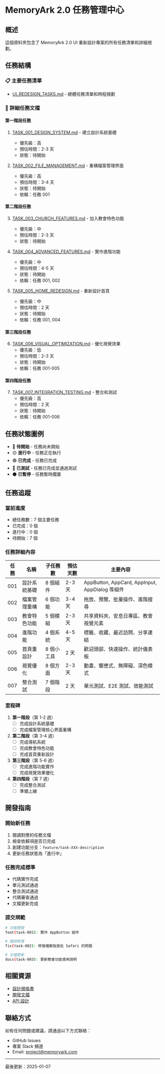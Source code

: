 # MemoryArk 2.0 任務管理中心

## 概述
這個資料夾包含了 MemoryArk 2.0 UI 重新設計專案的所有任務清單和詳細規劃。

## 任務結構

### 📋 主要任務清單
- [UI_REDESIGN_TASKS.md](./UI_REDESIGN_TASKS.md) - 總體任務清單和時程規劃

### 📁 詳細任務文檔

#### 第一階段任務
1. [TASK_001_DESIGN_SYSTEM.md](./TASK_001_DESIGN_SYSTEM.md) - 建立設計系統基礎
   - 優先級：高
   - 預估時間：2-3 天
   - 狀態：待開始

2. [TASK_002_FILE_MANAGEMENT.md](./TASK_002_FILE_MANAGEMENT.md) - 重構檔案管理界面
   - 優先級：高
   - 預估時間：3-4 天
   - 狀態：待開始
   - 依賴：任務 001

#### 第二階段任務
3. [TASK_003_CHURCH_FEATURES.md](./TASK_003_CHURCH_FEATURES.md) - 加入教會特色功能
   - 優先級：中
   - 預估時間：2-3 天
   - 狀態：待開始

4. [TASK_004_ADVANCED_FEATURES.md](./TASK_004_ADVANCED_FEATURES.md) - 實作進階功能
   - 優先級：中
   - 預估時間：4-5 天
   - 狀態：待開始
   - 依賴：任務 001, 002

5. [TASK_005_HOME_REDESIGN.md](./TASK_005_HOME_REDESIGN.md) - 重新設計首頁
   - 優先級：中
   - 預估時間：2 天
   - 狀態：待開始
   - 依賴：任務 001, 004

#### 第三階段任務
6. [TASK_006_VISUAL_OPTIMIZATION.md](./TASK_006_VISUAL_OPTIMIZATION.md) - 優化視覺效果
   - 優先級：低
   - 預估時間：2-3 天
   - 狀態：待開始
   - 依賴：任務 001-005

#### 第四階段任務
7. [TASK_007_INTEGRATION_TESTING.md](./TASK_007_INTEGRATION_TESTING.md) - 整合和測試
   - 優先級：高
   - 預估時間：2 天
   - 狀態：待開始
   - 依賴：任務 001-006

## 任務狀態圖例

- 🔴 **待開始** - 任務尚未開始
- 🟡 **進行中** - 任務正在執行
- 🟢 **已完成** - 任務已完成
- 🔵 **已測試** - 任務已完成並通過測試
- ⚫ **已暫停** - 任務暫時擱置

## 任務追蹤

### 當前進度
- 總任務數：7 個主要任務
- 已完成：0 個
- 進行中：0 個
- 待開始：7 個

### 任務詳細內容

| 任務 | 名稱 | 子任務數 | 預估天數 | 主要內容 |
|------|------|----------|----------|----------|
| 001 | 設計系統基礎 | 8 個組件 | 2-3 天 | AppButton, AppCard, AppInput, AppDialog 等組件 |
| 002 | 檔案管理重構 | 6 個功能 | 3-4 天 | 拖放、預覽、批量操作、進階搜尋 |
| 003 | 教會特色功能 | 5 個模組 | 2-3 天 | 共享資料夾、安息日專區、教會視覺元素 |
| 004 | 進階功能 | 4 個系統 | 4-5 天 | 標籤、收藏、最近訪問、分享連結 |
| 005 | 首頁重設計 | 8 個小工具 | 2 天 | 歡迎頭部、快速操作、統計儀表板 |
| 006 | 視覺優化 | 8 個方面 | 2-3 天 | 動畫、響應式、無障礙、深色模式 |
| 007 | 整合測試 | 7 個階段 | 2 天 | 單元測試、E2E 測試、效能測試 |

### 里程碑
1. **第一階段**（第 1-2 週）
   - [ ] 完成設計系統基礎
   - [ ] 完成檔案管理核心界面重構

2. **第二階段**（第 3-4 週）
   - [ ] 完成導航系統
   - [ ] 完成教會特色功能
   - [ ] 完成首頁重新設計

3. **第三階段**（第 5-6 週）
   - [ ] 完成進階功能實作
   - [ ] 完成視覺效果優化

4. **第四階段**（第 7 週）
   - [ ] 完成整合測試
   - [ ] 準備上線

## 開發指南

### 開始新任務
1. 閱讀對應的任務文檔
2. 檢查依賴項是否已完成
3. 創建功能分支：`feature/task-XXX-description`
4. 更新任務狀態為「進行中」

### 任務完成標準
- 代碼實作完成
- 單元測試通過
- 整合測試通過
- 代碼審查通過
- 文檔更新完成

### 提交規範
```bash
# 功能開發
feat(task-001): 實作 AppButton 組件

# 錯誤修復
fix(task-002): 修復檔案拖放在 Safari 的問題

# 文檔更新
docs(task-003): 更新教會功能使用說明
```

## 相關資源

- [設計規格書](../../SPECIFICATION.md)
- [開發文檔](../DEVELOPMENT.md)
- [API 設計](../API_DESIGN.md)

## 聯絡方式

如有任何問題或建議，請通過以下方式聯絡：
- GitHub Issues
- 專案 Slack 頻道
- Email: project@memoryark.com

---

最後更新：2025-01-07